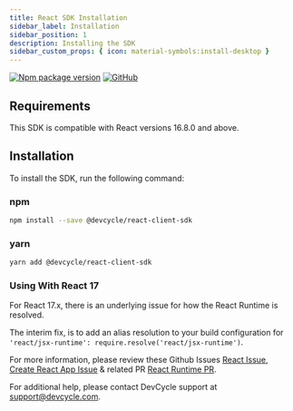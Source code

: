 ```yaml
---
title: React SDK Installation
sidebar_label: Installation
sidebar_position: 1
description: Installing the SDK
sidebar_custom_props: { icon: material-symbols:install-desktop }
---
```


[![Npm package version](https://badgen.net/npm/v/@devcycle/react-client-sdk)](https://www.npmjs.com/package/@devcycle/react-client-sdk)
[![GitHub](https://img.shields.io/github/stars/devcyclehq/js-sdks.svg?style=social&label=Star&maxAge=2592000)](https://github.com/devcyclehq/js-sdks)

## Requirements

This SDK is compatible with React versions 16.8.0 and above.

## Installation

To install the SDK, run the following command:

[//]: # (wizard-install-start)
### npm

```bash
npm install --save @devcycle/react-client-sdk
```
[//]: # (wizard-install-end)

### yarn

```bash
yarn add @devcycle/react-client-sdk
```

### Using With React 17
For React 17.x, there is an underlying issue for how the React Runtime is resolved.

The interim fix, is to add an alias resolution to your build configuration for `'react/jsx-runtime': require.resolve('react/jsx-runtime')`.

For more information, please review these Github Issues [React Issue](https://github.com/facebook/react/issues/20235), [Create React App Issue](https://github.com/facebook/create-react-app/issues/11769) & related PR [React Runtime PR](https://github.com/facebook/create-react-app/pull/11797).

For additional help, please contact DevCycle support at [support@devcycle.com](mailto:support@devcycle.com).
